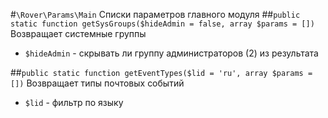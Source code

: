 #`\Rover\Params\Main` Списки параметров главного модуля 
##`public static function getSysGroups($hideAdmin = false, array $params = [])`
Возвращает системные группы
* `$hideAdmin` - скрывать ли группу администраторов (2) из результата

##`public static function getEventTypes($lid = 'ru', array $params = [])`
Возвращает типы почтовых событий
* `$lid` - фильтр по языку